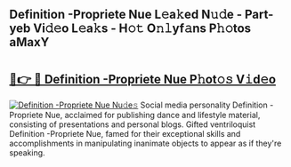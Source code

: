 ## Definition -Propriete Nue L𝚎a𝚔ed N𝚞𝚍e - Part-yeb Vi𝚍𝚎o L𝚎a𝚔s - H𝚘𝚝 O𝚗𝚕yf𝚊ns P𝚑𝚘tos aMaxY

# <h2><a href="http://kf671mq.oniu.top/?m=Definition+-Propriete+Nue">🔗👉 🔴 Definition -Propriete Nue P𝚑ot𝚘𝚜 V𝚒d𝚎o</a></h2>

[![Definition -Propriete Nue Nu𝚍e𝚜](https://i.imgur.com/0qMVB7G.gif)](http://kf671mq.oniu.top/?m=Definition+-Propriete+Nue)
Social media personality Definition -Propriete Nue, acclaimed for publishing dance and lifestyle material, consisting of presentations and personal blogs. Gifted ventriloquist Definition -Propriete Nue, famed for their exceptional skills and accomplishments in manipulating inanimate objects to appear as if they're speaking.  
